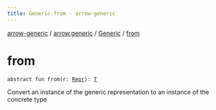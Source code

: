 ```yaml
---
title: Generic.from - arrow-generic
---
```


[arrow-generic](../../index.html) / [arrow.generic](../index.html) / [Generic](index.html) / [from](./from.html)

# from

`abstract fun from(r: `[`Repr`](index.html#Repr)`): `[`T`](index.html#T)

Convert an instance of the generic representation to an instance of the concrete type

